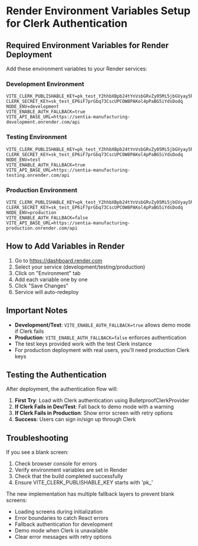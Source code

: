 # Render Environment Variables Setup for Clerk Authentication

## Required Environment Variables for Render Deployment

Add these environment variables to your Render services:

### Development Environment
```
VITE_CLERK_PUBLISHABLE_KEY=pk_test_Y2hhbXBpb24tYnVsbGRvZy05Mi5jbGVyay5hY2NvdW50cy5kZXYk
CLERK_SECRET_KEY=sk_test_EP6iF7prGbq73CscUPCOW8PAKol4pPaBG5iYdsDodq
NODE_ENV=development
VITE_ENABLE_AUTH_FALLBACK=true
VITE_API_BASE_URL=https://sentia-manufacturing-development.onrender.com/api
```

### Testing Environment
```
VITE_CLERK_PUBLISHABLE_KEY=pk_test_Y2hhbXBpb24tYnVsbGRvZy05Mi5jbGVyay5hY2NvdW50cy5kZXYk
CLERK_SECRET_KEY=sk_test_EP6iF7prGbq73CscUPCOW8PAKol4pPaBG5iYdsDodq
NODE_ENV=test
VITE_ENABLE_AUTH_FALLBACK=true
VITE_API_BASE_URL=https://sentia-manufacturing-testing.onrender.com/api
```

### Production Environment
```
VITE_CLERK_PUBLISHABLE_KEY=pk_test_Y2hhbXBpb24tYnVsbGRvZy05Mi5jbGVyay5hY2NvdW50cy5kZXYk
CLERK_SECRET_KEY=sk_test_EP6iF7prGbq73CscUPCOW8PAKol4pPaBG5iYdsDodq
NODE_ENV=production
VITE_ENABLE_AUTH_FALLBACK=false
VITE_API_BASE_URL=https://sentia-manufacturing-production.onrender.com/api
```

## How to Add Variables in Render

1. Go to https://dashboard.render.com
2. Select your service (development/testing/production)
3. Click on "Environment" tab
4. Add each variable one by one
5. Click "Save Changes"
6. Service will auto-redeploy

## Important Notes

- **Development/Test**: `VITE_ENABLE_AUTH_FALLBACK=true` allows demo mode if Clerk fails
- **Production**: `VITE_ENABLE_AUTH_FALLBACK=false` enforces authentication
- The test keys provided work with the test Clerk instance
- For production deployment with real users, you'll need production Clerk keys

## Testing the Authentication

After deployment, the authentication flow will:

1. **First Try**: Load with Clerk authentication using BulletproofClerkProvider
2. **If Clerk Fails in Dev/Test**: Fall back to demo mode with a warning
3. **If Clerk Fails in Production**: Show error screen with retry options
4. **Success**: Users can sign in/sign up through Clerk

## Troubleshooting

If you see a blank screen:
1. Check browser console for errors
2. Verify environment variables are set in Render
3. Check that the build completed successfully
4. Ensure VITE_CLERK_PUBLISHABLE_KEY starts with 'pk_'

The new implementation has multiple fallback layers to prevent blank screens:
- Loading screens during initialization
- Error boundaries to catch React errors
- Fallback authentication for development
- Demo mode when Clerk is unavailable
- Clear error messages with retry options